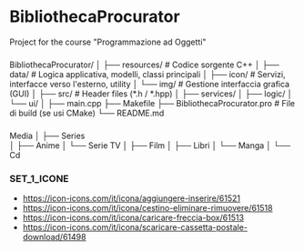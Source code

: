 # BibliothecaProcurator
Project for the course "Programmazione ad Oggetti"


###

BibliothecaProcurator/
│
├── resources/              # Codice sorgente C++
│   ├── data/         # Logica applicativa, modelli, classi principali
│   ├── icon/     # Servizi, interfacce verso l'esterno, utility
│   └── img/           # Gestione interfaccia grafica (GUI)
│
├── src/          # Header files (*.h / *.hpp)
│   ├── services/
│   ├── logic/
│   └── ui/
│
├── main.cpp
├── Makefile
├── BibliothecaProcurator.pro    # File di build (se usi CMake)
└── README.md        

###

Media
│
├── Series  
│   ├── Anime
│   └── Serie TV
│
├── Film
│
├── Libri
│   └── Manga
│
└── Cd

### SET_1_ICONE
- https://icon-icons.com/it/icona/aggiungere-inserire/61521
- https://icon-icons.com/it/icona/cestino-eliminare-rimuovere/61518
- https://icon-icons.com/it/icona/caricare-freccia-box/61513
- https://icon-icons.com/it/icona/scaricare-cassetta-postale-download/61498